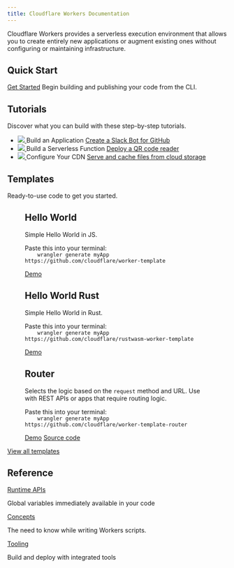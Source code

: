 ```yaml
---
title: Cloudflare Workers Documentation
---
```


<p>Cloudflare Workers provides a serverless execution environment that allows you to create entirely new applications or augment existing ones without configuring or maintaining infrastructure.</p>

<h2>Quick Start</h2>
<p><a href="/quickstart" class="quick-start">Get Started</a> Begin building and publishing your code from the CLI.</p>

<h2>Tutorials</h2>
<p>Discover what you can build with these step-by-step tutorials.</p>
<ul class="tutorial-list">
  <li class="tutorial-item">
    <a href="/tutorials/build-an-application">
      <img src="/media/chat-bot.svg" />
    </a>
    Build an Application
    <a href="/tutorials/build-an-application">Create a Slack Bot for GitHub</a>
  </li>
  <li class="tutorial-item">
    <a href="/tutorials/build-a-serverless-function">
      <img src="/media/qr-generator.svg" />
    </a>
    Build a Serverless Function
    <a href="/tutorials/build-a-serverless-function">Deploy a QR code reader</a>
  </li>
  <li class="tutorial-item">
    <a href="/tutorials/configure-your-cdn">
      <img src="/media/cache-website.svg" />
    </a>
    Configure Your CDN
    <a href="/tutorials/configure-your-cdn">Serve and cache files from cloud storage</a>
  </li>
</ul>

<h2>Templates</h2>
<p>Ready-to-use code to get you started.</p>
<section class="template-wrapper">
  <figure class="template-card">
  <h2>Hello World</h2>
  <p>Simple Hello World in JS.</p>
  <span>Paste this into your terminal:</span>
  <code class="copy">
    wrangler generate myApp https://github.com/cloudflare/worker-template
  </code>
  <div class="links">
    <a class="demo" href="https://cloudflareworkers.com/#6626eb50f7b53c2d42b79d1082b9bd37:https://tutorial.cloudflareworkers.com">Demo</a>
  </div>
  </figure>
  <figure class="template-card">
  <h2>Hello World Rust</h2>
  <p>Simple Hello World in Rust.</p>
  <span>Paste this into your terminal:</span>
  <code class="copy">
    wrangler generate myApp https://github.com/cloudflare/rustwasm-worker-template
  </code>
  <div class="links">
    <a class="demo" href="https://cloudflareworkers.com/#1992963c14c25bc8dc4c50f4cab740e5:https://tutorial.cloudflareworkers.com">Demo</a>
  </div>
  </figure>
  <figure class="template-card">
  <h2>Router</h2>
  <p>Selects the logic based on the <code>request</code> method and URL. Use with REST APIs or apps that require routing logic.</p>
  <span>Paste this into your terminal:</span>
  <code class="copy">
    wrangler generate myApp https://github.com/cloudflare/worker-template-router
  </code>
  <div class="links">
    <a class="demo" href="https://cloudflareworkers.com/#6cbbd3ae7d4e928da3502cb9ce11227a:https://tutorial.cloudflareworkers.com/bar">Demo</a>
    <a class="source" href="https://github.com/victoriabernard92/worker-template-router/blob/master/router.js">Source code</a>
  </div>
  </figure>  
</section>
<a href="/templates">View all templates</a>


<h2>Reference</h2>
<section class="reference-links">
  <div>
    <a href="/reference/runtime/apis">Runtime APIs</a>
    <p>Global variables immediately available in your code</p>
  </div>
  <div>
    <a href="/reference/workers-concepts">Concepts</a>
    <p>The need to know while writing Workers scripts.</p>
  </div>
  <div>
    <a href="/reference/tooling">Tooling</a>
    <p>Build and deploy with integrated tools</p>
  </div>
</section>
